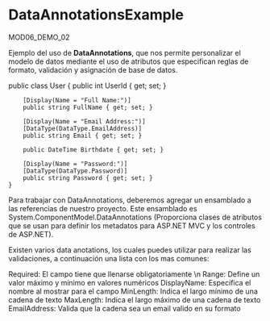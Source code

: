 # DataAnnotationsExample
MOD06_DEMO_02

Ejemplo del uso de **DataAnnotations**, que nos permite personalizar el modelo de datos mediante el uso de atributos que especifican reglas de formato, validación y asignación de base de datos.

public class User
    {
        public int UserId { get; set; }

        [Display(Name = "Full Name:")]
        public string FullName { get; set; }

        [Display(Name = "Email Address:")]
        [DataType(DataType.EmailAddress)]
        public string Email { get; set; }

        public DateTime Birthdate { get; set; }

        [Display(Name = "Password:")]
        [DataType(DataType.Password)]
        public string Password { get; set; }
    }

Para trabajar con DataAnnotations, deberemos agregar un ensamblado a las referencias de nuestro proyecto. Este ensamblado es System.ComponentModel.DataAnnotations 
(Proporciona clases de atributos que se usan para definir los metadatos para ASP.NET MVC y los controles de ASP.NET).

Existen varios data anotations, los cuales puedes utilizar para realizar las validaciones, a continuación una lista con los mas comunes:

Required: El campo tiene que llenarse obligatoriamente \n
Range: Define un valor máximo y mínimo en valores numéricos
DisplayName: Especifica el nombre al mostrar para el campo
MinLength: Indica el largo mínimo de una cadena de texto
MaxLength: Indica el largo máximo de una cadena de texto
EmailAddress: Valida que la cadena sea un email valido en su formato 
